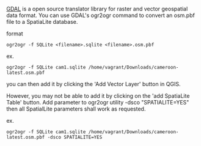 
[GDAL](http://www.gdal.org/index.html) is a open source translator library for raster and vector geospatial data format. You can use GDAL's ogr2ogr command to convert an osm.pbf file to a SpatiaLite database.

format

`ogr2ogr -f SQLite <filename>.sqlite <filename>.osm.pbf`

ex.

`ogr2ogr -f SQLite cam1.sqlite /home/vagrant/Downloads/cameroon-latest.osm.pbf`  

you can then add it by clicking the 'Add Vector Layer' button in QGIS.

However, you may not be able to add it by clicking on the 'add SpatiaLite Table' button. Add parameter to ogr2ogr utility -dsco "SPATIALITE=YES" then all SpatialLite parameters shall work as requested.

ex.

`ogr2ogr -f SQLite cam1.sqlite /home/vagrant/Downloads/cameroon-latest.osm.pbf -dsco SPATIALITE=YES`
